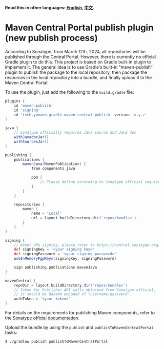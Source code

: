 **Read this in other languages: [English](README.md), [中文](README_zh.md).**

# Maven Central Portal publish plugin (new publish process)

According to Sonatype, from March 12th, 2024, all repositories will be published through the Central Portal. However,
there is currently no official Gradle plugin to do this. This project is based on Gradle built-in plugin to implement
it. The general idea is to use Gradle's built-in "maven-publish" plugin to publish the package to the local repository,
then package the resources in the local repository into a bundle, and finally upload it to the Maven Central Portal.

To use the plugin, just add the following to the `build.gradle` file:

```groovy
plugins {
    id 'maven-publish'
    id 'signing'
    id 'tech.yanand.gradle.maven-central-publish' version 'x.y.z'
}

java {
    // Sonatype officially requires Java source and Java doc
    withJavadocJar()
    withSourcesJar()
}

publishing {
    publications {
        mavenJava(MavenPublication) {
            from components.java

            pom {
                // Please define according to Sonatype official requirements
            }
        }
    }

    repositories {
        maven {
            name = "Local"
            url = layout.buildDirectory.dir('repos/bundles')
        }
    }
}

signing {
    // About GPG signing, please refer to https://central.sonatype.org/publish/requirements/gpg/
    def signingKey = '<your signing key>'
    def signingPassword = '<your signing password>'
    useInMemoryPgpKeys(signingKey, signingPassword)

    sign publishing.publications.mavenJava
}

mavenCentral {
    repoDir = layout.buildDirectory.dir('repos/bundles')
    // Token for Publisher API calls obtained from Sonatype official,
    // it should be Base64 encoded of "username:password".
    authToken = '<your token>'
}
```

For details on the requirements for publishing Maven components, refer to the
[Sonatype official documentation](https://central.sonatype.org/publish/requirements/).

Upload the bundle by using the `publish` and `publishToMavenCentralPortal` tasks:

```shell
$ ./gradlew publish publishToMavenCentralPortal
```